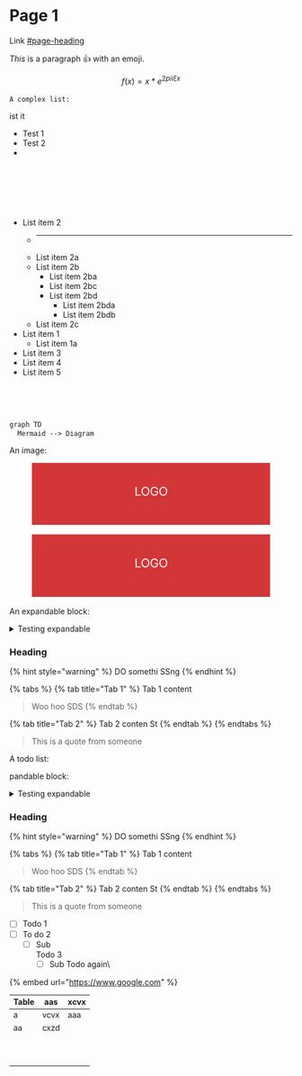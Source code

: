 # Page 1

Link [#page-heading](page-2.md#page-heading "mention")

_This_ is a paragraph :thumbsup: with an emoji.

$$
f(x) = x * e^{2 pi i \xi x}
$$

`A complex list:`

ist it

* Test 1
* Test 2
*



<div>

<figure><img src="https://storage.googleapis.com/gitbook-x-prod.appspot.com/spaces/uIZu0nsBxb42np9RD9Q7/uploads/4r40PGvPnQwmDuwkCk9S/iphone.png" alt=""><figcaption></figcaption></figure>

 

<figure><img src="https://storage.googleapis.com/gitbook-x-prod.appspot.com/spaces/uIZu0nsBxb42np9RD9Q7/uploads/4r40PGvPnQwmDuwkCk9S/iphone.png" alt=""><figcaption></figcaption></figure>

 

<figure><img src="https://storage.googleapis.com/gitbook-x-prod.appspot.com/spaces/uIZu0nsBxb42np9RD9Q7/uploads/4r40PGvPnQwmDuwkCk9S/iphone.png" alt=""><figcaption></figcaption></figure>

</div>

* List item 2
  - ***
  - List item 2a
  - List item 2b
    * List item 2ba
    * List item 2bc
    * List item 2bd
      * List item 2bda
      * List item 2bdb
  - List item 2c
* List item 1
  * List item 1a
* List item 3
* List item 4
* List item 5

<div>

<figure><img src="https://images.unsplash.com/photo-1685884852440-b7e379c82c9c?crop=entropy&#x26;cs=srgb&#x26;fm=jpg&#x26;ixid=M3wxOTcwMjR8MHwxfHJhbmRvbXx8fHx8fHx8fDE2ODg3MjgxODl8&#x26;ixlib=rb-4.0.3&#x26;q=85" alt=""><figcaption></figcaption></figure>

 

<figure><img src="https://images.unsplash.com/photo-1687488896809-6547211d9258?crop=entropy&#x26;cs=srgb&#x26;fm=jpg&#x26;ixid=M3wxOTcwMjR8MHwxfHJhbmRvbXx8fHx8fHx8fDE2ODg3MjgxODl8&#x26;ixlib=rb-4.0.3&#x26;q=85" alt=""><figcaption></figcaption></figure>

</div>

```mermaid
graph TD
  Mermaid --> Diagram
```

An image:

<div>

<figure><img src=".gitbook/assets/logo-test2.jpeg" alt=""><figcaption></figcaption></figure>

 

<figure><img src=".gitbook/assets/logo-test2.jpeg" alt=""><figcaption></figcaption></figure>

</div>

An expandable block:

<details>

<summary>Testing expandable</summary>

It comes down to what you're looking to get out of the experience. For example, you may engage in the community as a delegate. In such case, it would behoove you to acquire as much TORQ as possible in order to gain sufficient voting power.

Maybe you want to access liquidity to go long on a new token coming out. You can deposit a blue-chip like WBTC or WETH and receive a loan up to 83% of the value (while earning TORQ). You can use this to trade and repay as preferred.

_This is not financial advice._

If you're simply interested in extracting as much profit as possible, consider depositing collateral for a loan through our Borrow product then head to Boost and deposit your received loan. In this case, you will earn TORQ rewards from Borrow and Boost while your deposit is earning the spread between interest rates.

If you choose not to repay, eventually, interest accrued will increase your loan-to-value (LTV) ratio pushing it into liquidatable range. In such case, a sliver of your collateral asset may be liquidated to ensure the health of your position.

```
And code here
```

</details>

### Heading

{% hint style="warning" %}
DO somethi SSng
{% endhint %}

{% tabs %}
{% tab title="Tab 1" %}
Tab 1 content

> Woo hoo SDS
{% endtab %}

{% tab title="Tab 2" %}
Tab 2 conten St
{% endtab %}
{% endtabs %}

> This is a quote from someone

A todo list:

pandable block:

<details>

<summary>Testing expandable</summary>

Some content in the expandable

```
And code here
```

</details>

### Heading

{% hint style="warning" %}
DO somethi SSng
{% endhint %}

{% tabs %}
{% tab title="Tab 1" %}
Tab 1 content

> Woo hoo SDS
{% endtab %}

{% tab title="Tab 2" %}
Tab 2 conten St
{% endtab %}
{% endtabs %}

> This is a quote from someone

* [ ] Todo 1
* [ ] To do 2
  * [ ] Sub\
    Todo 3
    * [ ] Sub Todo again\\

{% embed url="https://www.google.com" %}

| Table       | aas  | xcvx |
| ----------- | ---- | ---- |
| a           | vcvx | aaa  |
| aa          | cxzd |      |
| <p><br></p> |      |      |
|             |      |      |
